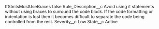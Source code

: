 <?xml version="1.0" encoding="UTF-8"?>
<CustomMetadata xmlns="http://soap.sforce.com/2006/04/metadata" xmlns:xsi="http://www.w3.org/2001/XMLSchema-instance" xmlns:xsd="http://www.w3.org/2001/XMLSchema">
    <label>IfStmtsMustUseBraces</label>
    <protected>false</protected>
    <values>
        <field>Rule_Description__c</field>
        <value xsi:type="xsd:string">Avoid using if statements without using braces to surround the code block. If the code formatting or indentation is lost then it becomes difficult to separate the code being controlled from the rest.</value>
    </values>
    <values>
        <field>Severity__c</field>
        <value xsi:type="xsd:string">Low</value>
    </values>
    <values>
        <field>State__c</field>
        <value xsi:type="xsd:string">Active</value>
    </values>
</CustomMetadata>
